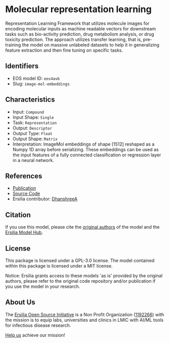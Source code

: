 # Molecular representation learning

Representation Learning Framework that utilizes molecule images for encoding molecular inputs as machine readable vectors for downstream tasks such as bio-activity prediction, drug metabolism analysis, or drug toxicity prediction. The approach utilizes transfer learning, that is, pre-training the model on massive unlabeled datasets to help it in generalizing feature extraction and then fine tuning on specific tasks.

## Identifiers

* EOS model ID: `eos4avb`
* Slug: `image-mol-embeddings`

## Characteristics

* Input: `Compound`
* Input Shape: `Single`
* Task: `Representation`
* Output: `Descriptor`
* Output Type: `Float`
* Output Shape: `Matrix`
* Interpretation: ImageMol embeddings of shape [1512] reshaped as a Numpy 1D array before serializing. These embeddings can be used as the input features of a fully connected classification or regression layer in a neural network.

## References

* [Publication](https://www.nature.com/articles/s42256-022-00557-6)
* [Source Code](https://github.com/HongxinXiang/ImageMol)
* Ersilia contributor: [DhanshreeA](https://github.com/DhanshreeA)

## Citation

If you use this model, please cite the [original authors](https://www.nature.com/articles/s42256-022-00557-6) of the model and the [Ersilia Model Hub](https://github.com/ersilia-os/ersilia/blob/master/CITATION.cff).

## License

This package is licensed under a GPL-3.0 license. The model contained within this package is licensed under a MIT license.

Notice: Ersilia grants access to these models 'as is' provided by the original authors, please refer to the original code repository and/or publication if you use the model in your research.

## About Us

The [Ersilia Open Source Initiative](https://ersilia.io) is a Non Profit Organization ([1192266](https://register-of-charities.charitycommission.gov.uk/charity-search/-/charity-details/5170657/full-print)) with the mission is to equip labs, universities and clinics in LMIC with AI/ML tools for infectious disease research.

[Help us](https://www.ersilia.io/donate) achieve our mission!